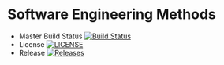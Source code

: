 # Software Engineering Methods

- Master Build Status [![Build Status](https://travis-ci.org/Scott-Darroch/sem.svg?branch=master)](https://travis-ci.org/Scott-Darroch/sem)
- License [![LICENSE](https://img.shields.io/github/license/<Scott-Darroch>/sem.svg?style=flat-square)](https://github.com/<Scott-Darroch>/sem/blob/master/LICENSE)
- Release [![Releases](https://img.shields.io/github/release/<Scott-Darroch>/sem/all.svg?style=flat-square)](https://github.com/<Scott-Darroch>/sem/releases)
